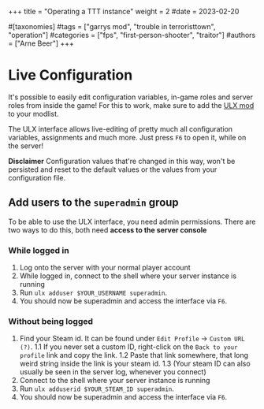 +++
title = "Operating a TTT instance"
weight = 2
#date = 2023-02-20

#[taxonomies]
#tags = ["garrys mod", "trouble in terroristtown", "operation"]
#categories = ["fps", "first-person-shooter", "traitor"]
#authors = ["Arne Beer"]
+++

# Live Configuration

It's possible to easily edit configuration variables, in-game roles and server roles from inside the game!
For this to work, make sure to add the [ULX mod](https://steamcommunity.com/sharedfiles/filedetails/?id=557962280) to your modlist.

The ULX interface allows live-editing of pretty much all configuration variables, assignments and much more.
Just press `F6` to open it, while on the server!

**Disclaimer**
Configuration values that're changed in this way, won't be persisted and reset to the default values or the values from your configuration file.

## Add users to the `superadmin` group

To be able to use the ULX interface, you need admin permissions.
There are two ways to do this, both need **access to the server console**

### While logged in

1. Log onto the server with your normal player account
2. While logged in, connect to the shell where your server instance is running
3. Run `ulx adduser $YOUR_USERNAME superadmin`.
4. You should now be superadmin and access the interface via `F6`.

### Without being logged

1. Find your Steam id. It can be found under `Edit Profile` -> `Custom URL (?)`.
1.1 If you never set a custom ID, right-click on the `Back to your profile` link and copy the link.
1.2 Paste that link somewhere, that long weird string inside the link is your steam id.
1.3 (Your steam ID can also usually be seen in the server log, whenever you connect)
2. Connect to the shell where your server instance is running
3. Run `ulx adduserid $YOUR_STEAM_ID superadmin`.
4. You should now be superadmin and access the interface via `F6`.
